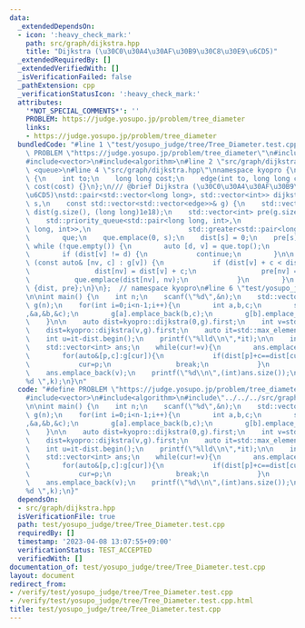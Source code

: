 ```yaml
---
data:
  _extendedDependsOn:
  - icon: ':heavy_check_mark:'
    path: src/graph/dijkstra.hpp
    title: "Dijkstra (\u30C0\u30A4\u30AF\u30B9\u30C8\u30E9\u6CD5)"
  _extendedRequiredBy: []
  _extendedVerifiedWith: []
  _isVerificationFailed: false
  _pathExtension: cpp
  _verificationStatusIcon: ':heavy_check_mark:'
  attributes:
    '*NOT_SPECIAL_COMMENTS*': ''
    PROBLEM: https://judge.yosupo.jp/problem/tree_diameter
    links:
    - https://judge.yosupo.jp/problem/tree_diameter
  bundledCode: "#line 1 \"test/yosupo_judge/tree/Tree_Diameter.test.cpp\"\n#define\
    \ PROBLEM \"https://judge.yosupo.jp/problem/tree_diameter\"\n#include<iostream>\n\
    #include<vector>\n#include<algorithm>\n#line 2 \"src/graph/dijkstra.hpp\"\n#include\
    \ <queue>\n#line 4 \"src/graph/dijkstra.hpp\"\nnamespace kyopro {\nstruct edge\
    \ {\n    int to;\n    long long cost;\n    edge(int to, long long cost) : to(to),\
    \ cost(cost) {}\n};\n/// @brief Dijkstra (\u30C0\u30A4\u30AF\u30B9\u30C8\u30E9\
    \u6CD5)\nstd::pair<std::vector<long long>, std::vector<int>> dijkstra(\n    int\
    \ s,\n    const std::vector<std::vector<edge>>& g) {\n    std::vector<long long>\
    \ dist(g.size(), (long long)1e18);\n    std::vector<int> pre(g.size(), -1);\n\
    \    std::priority_queue<std::pair<long long, int>,\n                        std::vector<std::pair<long\
    \ long, int>>,\n                        std::greater<std::pair<long long, int>>>\n\
    \        que;\n    que.emplace(0, s);\n    dist[s] = 0;\n    pre[s] = s;\n   \
    \ while (!que.empty()) {\n        auto [d, v] = que.top();\n        que.pop();\n\
    \        if (dist[v] != d) {\n            continue;\n        }\n\n        for\
    \ (const auto& [nv, c] : g[v]) {\n            if (dist[v] + c < dist[nv]) {\n\
    \                dist[nv] = dist[v] + c;\n                pre[nv] = v;\n     \
    \           que.emplace(dist[nv], nv);\n            }\n        }\n    }\n    return\
    \ {dist, pre};\n}\n};  // namespace kyopro\n#line 6 \"test/yosupo_judge/tree/Tree_Diameter.test.cpp\"\
    \n\nint main() {\n    int n;\n    scanf(\"%d\",&n);\n    std::vector<std::vector<kyopro::edge>>\
    \ g(n);\n    for(int i=0;i<n-1;i++){\n        int a,b,c;\n        scanf(\"%d%d%d\"\
    ,&a,&b,&c);\n        g[a].emplace_back(b,c);\n        g[b].emplace_back(a,c);\n\
    \    }\n\n    auto dist=kyopro::dijkstra(0,g).first;\n    int v=std::max_element(dist.begin(),dist.end())-dist.begin();\n\
    \    dist=kyopro::dijkstra(v,g).first;\n    auto it=std::max_element(dist.begin(),dist.end());\n\
    \    int u=it-dist.begin();\n    printf(\"%lld\\n\",*it);\n\n    int cur=u;\n\
    \    std::vector<int> ans;\n    while(cur!=v){\n        ans.emplace_back(cur);\n\
    \        for(auto&[p,c]:g[cur]){\n            if(dist[p]+c==dist[cur]){\n    \
    \            cur=p;\n                break;\n            }\n        }\n    }\n\
    \    ans.emplace_back(v);\n    printf(\"%d\\n\",(int)ans.size());\n    for(auto&k:ans)printf(\"\
    %d \",k);\n}\n"
  code: "#define PROBLEM \"https://judge.yosupo.jp/problem/tree_diameter\"\n#include<iostream>\n\
    #include<vector>\n#include<algorithm>\n#include\"../../../src/graph/dijkstra.hpp\"\
    \n\nint main() {\n    int n;\n    scanf(\"%d\",&n);\n    std::vector<std::vector<kyopro::edge>>\
    \ g(n);\n    for(int i=0;i<n-1;i++){\n        int a,b,c;\n        scanf(\"%d%d%d\"\
    ,&a,&b,&c);\n        g[a].emplace_back(b,c);\n        g[b].emplace_back(a,c);\n\
    \    }\n\n    auto dist=kyopro::dijkstra(0,g).first;\n    int v=std::max_element(dist.begin(),dist.end())-dist.begin();\n\
    \    dist=kyopro::dijkstra(v,g).first;\n    auto it=std::max_element(dist.begin(),dist.end());\n\
    \    int u=it-dist.begin();\n    printf(\"%lld\\n\",*it);\n\n    int cur=u;\n\
    \    std::vector<int> ans;\n    while(cur!=v){\n        ans.emplace_back(cur);\n\
    \        for(auto&[p,c]:g[cur]){\n            if(dist[p]+c==dist[cur]){\n    \
    \            cur=p;\n                break;\n            }\n        }\n    }\n\
    \    ans.emplace_back(v);\n    printf(\"%d\\n\",(int)ans.size());\n    for(auto&k:ans)printf(\"\
    %d \",k);\n}"
  dependsOn:
  - src/graph/dijkstra.hpp
  isVerificationFile: true
  path: test/yosupo_judge/tree/Tree_Diameter.test.cpp
  requiredBy: []
  timestamp: '2023-04-08 13:07:55+09:00'
  verificationStatus: TEST_ACCEPTED
  verifiedWith: []
documentation_of: test/yosupo_judge/tree/Tree_Diameter.test.cpp
layout: document
redirect_from:
- /verify/test/yosupo_judge/tree/Tree_Diameter.test.cpp
- /verify/test/yosupo_judge/tree/Tree_Diameter.test.cpp.html
title: test/yosupo_judge/tree/Tree_Diameter.test.cpp
---
```

